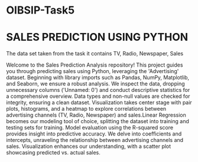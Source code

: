 # OIBSIP-Task5
# SALES PREDICTION USING PYTHON
The data set taken from the task it contains TV,	Radio,	Newspaper,	Sales

Welcome to the Sales Prediction Analysis repository! This project guides you through predicting sales using Python, leveraging the 'Advertising' dataset. Beginning with library imports such as Pandas, NumPy, Matplotlib, and Seaborn, we ensure a robust analysis. We inspect the data, dropping unnecessary columns ('Unnamed: 0') and conduct descriptive statistics for a comprehensive overview. Data types and non-null values are checked for integrity, ensuring a clean dataset. Visualization takes center stage with pair plots, histograms, and a heatmap to explore correlations between advertising channels (TV, Radio, Newspaper) and sales.Linear Regression becomes our modeling tool of choice, splitting the dataset into training and testing sets for training. Model evaluation using the R-squared score provides insight into predictive accuracy. We delve into coefficients and intercepts, unraveling the relationship between advertising channels and sales. Visualization enhances our understanding, with a scatter plot showcasing predicted vs. actual sales.
